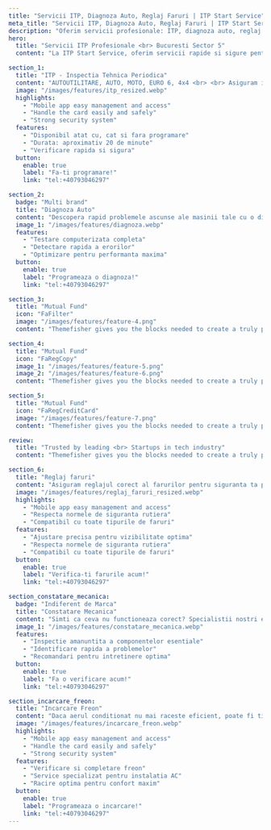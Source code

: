 ```yaml
---
title: "Servicii ITP, Diagnoza Auto, Reglaj Faruri | ITP Start Service"
meta_title: "Servicii ITP, Diagnoza Auto, Reglaj Faruri | ITP Start Service"
description: "Oferim servicii profesionale: ITP, diagnoza auto, reglaj faruri, constatare mecanica si incarcare freon. Rapid, sigur si fara batai de cap!"
hero:
  title: "Servicii ITP Profesionale <br> Bucuresti Sector 5"
  content: "La ITP Start Service, oferim servicii rapide si sigure pentru masina ta! Fie ca ai nevoie de inspectie ITP, diagnoza auto sau incarcare freon, suntem aici sa te ajutam. Totul simplu, eficient si fara batai de cap!"

section_1:
  title: "ITP - Inspectia Tehnica Periodica"
  content: "AUTOUTILITARE, AUTO, MOTO, EURO 6, 4x4 <br> <br> Asiguram inspectia tehnica obligatorie pentru orice tip de vehicul, conform normelor RAR. Vino la noi si obtine certificatul ITP rapid, fara batai de cap!"
  image: "/images/features/itp_resized.webp"
  highlights:
    - "Mobile app easy management and access"
    - "Handle the card easily and safely"
    - "Strong security system"
  features:
    - "Disponibil atat cu, cat si fara programare"
    - "Durata: aproximativ 20 de minute"
    - "Verificare rapida si sigura"
  button:
    enable: true
    label: "Fa-ti programare!"
    link: "tel:+40793046297"

section_2:
  badge: "Multi brand"
  title: "Diagnoza Auto"
  content: "Descopera rapid problemele ascunse ale masinii tale cu o diagnoza computerizata profesionala. Evita defectiunile costisitoare si mentine-ti masina in stare perfecta!"
  image_1: "/images/features/diagnoza.webp"
  features:
    - "Testare computerizata completa"
    - "Detectare rapida a erorilor"
    - "Optimizare pentru performanta maxima"
  button:
    enable: true
    label: "Programeaza o diagnoza!"
    link: "tel:+40793046297"

section_3:
  title: "Mutual Fund"
  icon: "FaFilter"
  image: "/images/features/feature-4.png"
  content: "Themefisher gives you the blocks needed to create a truly professional website for your SaaS."

section_4:
  title: "Mutual Fund"
  icon: "FaRegCopy"
  image_1: "/images/features/feature-5.png"
  image_2: "/images/features/feature-6.png"
  content: "Themefisher gives you the blocks needed to create a truly professional website for your SaaS many desktop publishing packages and web page editors now established fact that."

section_5:
  title: "Mutual Fund"
  icon: "FaRegCreditCard"
  image: "/images/features/feature-7.png"
  content: "Themefisher gives you the blocks needed to create a truly professional website for your SaaS many desktop publishing packages and web page editors now established fact that."

review:
  title: "Trusted by leading <br> Startups in tech industry"
  content: "Themefisher gives you the blocks needed to create a truly professional website."

section_6:
  title: "Reglaj faruri"
  content: "Asiguram reglajul corect al farurilor pentru siguranta ta pe drum. Vino sa verificam si ajustam intensitatea si directia luminilor tale!"
  image: "/images/features/reglaj_faruri_resized.webp"
  highlights:
    - "Mobile app easy management and access"
    - "Respecta normele de siguranta rutiera"
    - "Compatibil cu toate tipurile de faruri"
  features:
    - "Ajustare precisa pentru vizibilitate optima"
    - "Respecta normele de siguranta rutiera"
    - "Compatibil cu toate tipurile de faruri"
  button:
    enable: true
    label: "Verifica-ti farurile acum!"
    link: "tel:+40793046297"

section_constatare_mecanica:
  badge: "Indiferent de Marca"
  title: "Constatare Mecanica"
  content: "Simti ca ceva nu functioneaza corect? Specialistii nostri efectueaza o verificare detaliata pentru a identifica si remedia orice problema mecanica!"
  image_1: "/images/features/constatare_mecanica.webp"
  features:
    - "Inspectie amanuntita a componentelor esentiale"
    - "Identificare rapida a problemelor"
    - "Recomandari pentru intretinere optima"
  button:
    enable: true
    label: "Fa o verificare acum!"
    link: "tel:+40793046297"

section_incarcare_freon:
  title: "Incarcare Freon"
  content: "Daca aerul conditionat nu mai raceste eficient, poate fi timpul pentru o incarcare cu freon. Revino la confortul deplin in masina ta!"
  image: "/images/features/incarcare_freon.webp"
  highlights:
    - "Mobile app easy management and access"
    - "Handle the card easily and safely"
    - "Strong security system"
  features:
    - "Verificare si completare freon"
    - "Service specializat pentru instalatia AC"
    - "Racire optima pentru confort maxim"
  button:
    enable: true
    label: "Programeaza o incarcare!"
    link: "tel:+40793046297"
---
```

